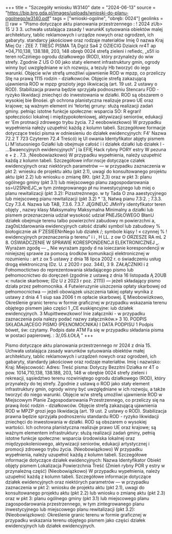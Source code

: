 +++
title = "Szczegóły wniosku W3140"
date = "2024-06-13"
source = "https://bip.brg.gda.pl/images/uploads/wnioski-do-planu-ogolnego/w3140.pdf"
tags = ["wnioski-ogolne", "obręb: 0024"]
geolinks = []
raw = "Pismo dotyczące aktu pianowania przestrzennego : ! 2024 zUb> 15 'J 3 3. uchwała ustalająca zasady ! warunkK sytuowania obiektów malej architektury, tablic reklamowych i urządze nowych oraz ogrodzeń, ich gabaryty. standarcy jakościowe oraz rodzaje materiałów Imię 0 nazwa Kraj Miej Oz : ZEE 7. TREŚĆ PISMA TĄ Dgćź Sa4 2 OZIECIG Dziaick nr4T ap *04,710,138, 138.188, 203, 148 obręb 0024 strefą zieleni i refiedc,  „s5!l io teren roCzińiego ogrodu działkowego (ROD), który przynależy do wiw strefy. Zgodnie Z US O 00 jako staty element infrastruktury gmin, ogrody winny być uwzględniane w ich rozwoju, a tezuly Hb tworzyć do iego warunki. Objęcie w/w strefą umożliwi ujawnienie ROD w mpzp, co przeliczy Stę na prawą 1115 rodzin - działkowców. Objęcie strefą zakazującą ujawnienia ROD w mpzp grozioty jego iikwicacją (art. 19 ust. 2 ustawy o ROD). Stabilizacja prawna będzie sprzyjała podnoszeniu  Stencaru FDD - ryzyko likwidacji zniechęci do inwestowania w działki. ROD są obszarem o wysokiej bie Bnośei. gh ochrona planistyczna realizuje prawo UE oraz krajowe; są ważnym element ini 'łelortej grruny: służą realizacji zadań gminy. pełniąc istotne funkcje społeczne: wsparcia SO: R egrari! społecziości lokalnej i międzypokołeniowej, aktywizacji seniorów, edukacji er  'Em protnacji zdrowego trybu życia. 7.2  eeobowiezkowo) W przypadku wypełnienia nałeży uzupełnić każdą z kolumn tabeli. Szczegółowe formacje dotyczące treści pisma w odniesieniu do działek ewidencyjnych: F4' Nazwa  72.2 T 723 Czyteren  72.4 Treścó) ię Ul owania Identyfikator  abjęty pismem  Li M'istuosniego  Gziałki lub  obejmuje całość i  i działek działki lub działek  l - ...$waencyjnych  ewidencyjnych” j la   EFIĘ Hack rybny PORY estry W pezuna e + ż . 7.3. ;Nieobowiazkowo) W przypadku wypełnienia, należy uzupełnić każdą z kolumn tabeli. Szczegółowe infor:nscje dotyczące cziałek ewidencyjnych oraz niektórych parametrów — w przypadku zaznaczenia w pkt 2: wniesku de projektu aktu (pkt 2.1), uwagi do konsultowanego projektu aktu (pkt 2.2) lub wniosku o zmianę 8Kt. (pkt 2,3) oraz w pkt 3: planu ogólnego gminy (pkt 3.1) lub miejscowego planu zagospodarowania ss=U2SNnEJC_w tym zintegrowanego pł nu inwestycyjnego lub miej o planu rewitalizacji (pkt 3.2): Pizsstreżnnego. w ty Tada O zna aaestycyjnego lub miejscoweg pianu rewitalizacji (pkt 3.2) * '3, Natwą pianu 7.3:2. ; 7.3.3. Czy  7.3.4. Nazwa lub  TAB, 7.3.6. 7.3.7. JĘGINEUC JMinYy identyfikator  teren objęty , nazwy klasy  Maksymalny  Maksymalna Minimalny  a działki lub  pismem przeznaczenia  udział  wysokość udział PNEJSŁOWEGO BłanU działek  obejmuje  terenu talbo  powierzchni  zabudowy m powierzchni a, zag0sLtdarowania ewidencyjnych  całość działki symbol lub  zabudowy %   biołogicznie ak F'ZESIEENnNego  lub działek /; symbole kiąsy !  «  czynnej % ! ewidencyjnych przeznaczenia    p terenu”    i   i ,  H LL. z ow O ORZESZE RA mL 2  8. OŚWIADCZENIE W SPRAWIE KORESPONDENCJI ELEKTRONICZNEJ „. Wyrażam zgodę — _ Nie wyrażam zgody d na ioieczanie korespondencji w niniejszej sprawie za pomocą środków komunikacji elektronicznej w rozumieniu : art z ox 5 ustawy z dnia 18 lipca 2002 r. o świadczeniu usług drogą elektroniczną (Dz. U. z 2020 r poz. 344), 3 9. ZAŁĄCZNIKI i ź Fołnomoctictwo do reprezentowania składającego pismo lub pełnomocnictwo do doręczeń (zgodnie z ustawą z dnia 16 listopada Ą 20UB  «: nutacie skarbowe; (Dz U z 2023 r poz. 2111)) — jeżeli składający pismo działa przez pełnomocnika. 4 Futwieruzynie uiszczenia opłaty skarbowej od pełnomocnictwa — jeżeli obowiązek uiszczenia takiej opłaty wynika z ustawy z dnia 4 1 siup saa 2006 t m opłacie skarbowej. Ę Mieobowiizkowo, Określenie granic terenu w formie graficznej w przypadku wskazania terenu objętego pismem jako części 1 „CE euskięncyjne: iub działek ewidencyjnych. 3 Mupittwewzkowo! lnie załączniki - w przypadku zaznaczenia pola nalezy podać nazwy załączników.» 3 10. PODPIS SKŁADAJĄCEGO PISMO (PEŁNOMOCNIKA) I DATA PODPISU 1 Podpis bówet, św: czytamy. Podpis  date ATM Fa się w przypadku składania pisma w postaci papierowej. : 3/,0S.ŁOŁĄ "
+++

Pismo dotyczące aktu planowania przestrzennego nr 2024 z dnia 15.
Uchwała ustalająca zasady warunków sytuowania obiektów małej architektury, tablic reklamowych i urządzeń nowych oraz ogrodzeń, ich gabaryty, standardy jakościowe oraz rodzaje materiałów.
Imię i nazwisko:
Kraj:
Miejscowość:
Adres:
Treść pisma:
Dotyczy Bezzitni Działka nr 4T o pow. 1014,710,138, 138.188, 203, 148 w obrębie 0024 strefy zieleni i
rekreacji, sąsiedztwo terenu rozwiniętego ogrodu działkowego (ROD), który przynależy do tej strefy. Zgodnie
z ustawą o ROD jako stały element infrastruktury gmin, ogrody winny być uwzględniane w ich rozwoju,
a także tworzyć do niego warunki. Objęcie w/w strefą umożliwi ujawnienie ROD w Miejscowym Planie Zagospodarowania Przestrzennego, co
przeliczy się na prawą ilość rodzin - działkowców. Objęcie strefą zakazującą ujawnienia ROD w MPZP
grozi jego likwidacją (art. 19 ust. 2 ustawy o ROD). Stabilizacja prawna będzie sprzyjała podnoszeniu
standardu ROD - ryzyko likwidacji zniechęci do inwestowania w działki. ROD są obszarem o wysokiej
wartości. Ich ochrona planistyczna realizuje prawo UE oraz krajowe; są ważnym elementem
infrastruktury: służą realizacji zadań gminy, pełnią istotne funkcje społeczne: wsparcia
środowiska lokalnej oraz międzypokoleniowego, aktywizacji seniorów, edukacji
artystycznej i promocji zdrowego trybu życia.
(Nieobowiązkowo) W przypadku wypełnienia, należy uzupełnić każdą z kolumn tabeli. Szczegółowe
informacje dotyczące działek ewidencyjnych:
Nazwa  Identyfikator  Obiekt objęty pismem
Lokalizacja  Powierzchnia  Treść
(Zmień rybny POR y estry w przynależną część)
(Nieobowiązkowo) W przypadku wypełnienia, należy uzupełnić każdą z kolumn tabeli. Szczegółowe
informacje dotyczące działek ewidencyjnych oraz niektórych parametrów — w przypadku zaznaczenia w pkt 2:
wniosku de projektu aktu (pkt 2.1), uwagi do konsultowanego projektu aktu (pkt 2.2) lub wniosku o zmianę
aktu (pkt 2.3) oraz w pkt 3: planu ogólnego gminy (pkt 3.1) lub miejscowego planu zagospodarowania
przestrzennego, w tym zintegrowanego planu inwestycyjnego lub miejscowego planu rewitalizacji (pkt 3.2):
(Nieobowiązkowo): Określenie granic terenu w formie graficznej w przypadku wskazania terenu objętego pismem jako części
działek ewidencyjnych lub działek ewidencyjnych.


